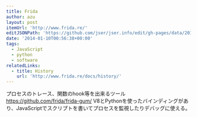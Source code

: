 ```yaml
---
title: Frida
author: azu
layout: post
itemUrl: 'http://www.frida.re/'
editJSONPath: 'https://github.com/jser/jser.info/edit/gh-pages/data/2014/01/index.json'
date: '2014-01-10T00:56:38+00:00'
tags:
  - JavaScript
  - python
  - software
relatedLinks:
  - title: History
    url: 'http://www.frida.re/docs/history/'
---
```

プロセスのトレース、関数のhook等を出来るツール https://github.com/frida/frida-gum/ 
V8とPythonを使ったバインディングがあり、JavaScriptでスクリプトを書いてプロセスを監視したりデバッグに使える。
